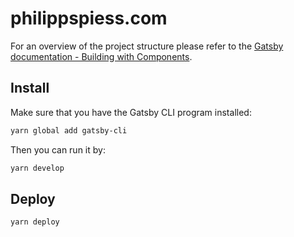 # philippspiess.com

For an overview of the project structure please refer to the [Gatsby documentation - Building with Components](https://www.gatsbyjs.org/docs/building-with-components/).

## Install

Make sure that you have the Gatsby CLI program installed:

```sh
yarn global add gatsby-cli
```

Then you can run it by:

```sh
yarn develop
```

## Deploy

```sh
yarn deploy
```
